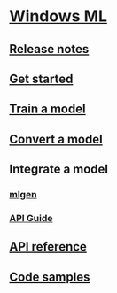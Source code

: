 # [Windows ML](index.md)
## [Release notes](release-notes.md)
## [Get started](get-started-uwp.md)
## [Train a model](train-model-custom-vision.md)
## [Convert a model](convert-model-winmltools.md)
## Integrate a model
### [mlgen](mlgen.md)
### [API Guide](winml-api-guide.md)
## [API reference](https://docs.microsoft.com/uwp/api/windows.ai.machinelearning)
## [Code samples](https://github.com/Microsoft/Windows-Machine-Learning/tree/RS5)